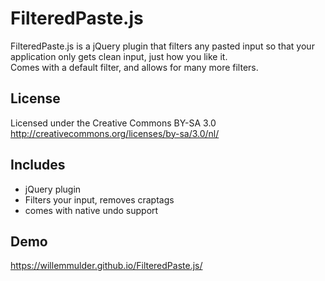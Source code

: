 FilteredPaste.js
============

FilteredPaste.js is a jQuery plugin that filters any pasted input so that your application only gets clean input, just how you like it.  
Comes with a default filter, and allows for many more filters.  

License
----------------
Licensed under the Creative Commons BY-SA 3.0  
http://creativecommons.org/licenses/by-sa/3.0/nl/

Includes
-----------------
  + jQuery plugin  
  + Filters your input, removes craptags  
  + comes with native undo support  

Demo
-----------------
https://willemmulder.github.io/FilteredPaste.js/
